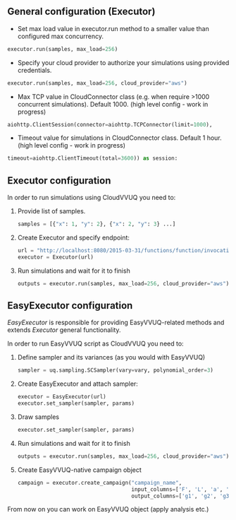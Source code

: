 ## General configuration (Executor)
- Set max load value in executor.run method to a smaller value than configured max concurrency.  
```python
executor.run(samples, max_load=256)  
```
- Specify your cloud provider to authorize your simulations using provided credentials.
```python
executor.run(samples, max_load=256, cloud_provider="aws")
```
- Max TCP value in CloudConnector class (e.g. when require >1000 concurrent simulations). Default 1000. (high level config - work in progress)  
```python
aiohttp.ClientSession(connector=aiohttp.TCPConnector(limit=1000),  
```
- Timeout value for simulations in CloudConnector class. Default 1 hour. (high level config - work in progress)  
```python
timeout=aiohttp.ClientTimeout(total=3600)) as session:  
```

## Executor configuration

In order to run simulations using CloudVVUQ you need to:  
1. Provide list of samples.
    ```python
    samples = [{"x": 1, "y": 2}, {"x": 2, "y": 3} ...]
    ```
2. Create Executor and specify endpoint:
    ```python
    url = "http://localhost:8080/2015-03-31/functions/function/invocations"
    executor = Executor(url)
    ```
3. Run simulations and wait for it to finish
    ```python
    outputs = executor.run(samples, max_load=256, cloud_provider="aws")
    ```
   

## EasyExecutor configuration

*EasyExecutor* is responsible for providing EasyVVUQ-related methods and extends *Executor* general functionality.

In order to run EasyVVUQ script as CloudVVUQ you need to:  
1. Define sampler and its variances (as you would with EasyVVUQ)
    ```python
    sampler = uq.sampling.SCSampler(vary=vary, polynomial_order=3)
    ```
2. Create EasyExecutor and attach sampler:
    ```python
    executor = EasyExecutor(url)
    executor.set_sampler(sampler, params)
    ```
3. Draw samples
    ```python
    executor.set_sampler(sampler, params)
    ```
4. Run simulations and wait for it to finish
    ```python
    outputs = executor.run(samples, max_load=256, cloud_provider="aws")
    ```
5. Create EasyVVUQ-native campaign object
    ```python
    campaign = executor.create_campaign("campaign_name", 
                                        input_columns=['F', 'L', 'a', 'D', 'd', 'E'],
                                        output_columns=['g1', 'g2', 'g3'])
    ```
From now on you can work on EasyVVUQ object (apply analysis etc.)